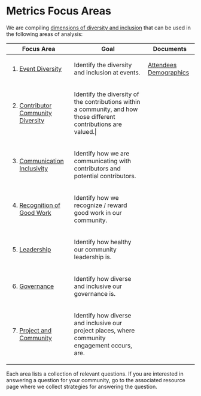 # Metrics Focus Areas

We are compiling [dimensions of diversity and inclusion](/demographic-data) that can be used in the following areas of analysis:

<table>

<thead>

<tr>
<th>Focus Area
<th>Goal
<th>Documents
  
<tbody> 
<tr>
<td><!-- Focus Area -->
  
  1. [Event Diversity](./events/)

<td><!-- Goal -->
  
  Identify the diversity and inclusion at events.
  
<td><!-- Documents -->

  [Attendees Demographics](https://docs.google.com/document/d/1psK_UH5uLeiVHagpoJbCtm8dF1nIshfCx6qXXJWe4yc/edit#heading=h.yknvxwa9o7bv)

<tr>
<td><!-- Focus Area -->
  
  2. [Contributor Community Diversity](./contribution/)

<td><!-- Goal -->
  
  Identify the diversity of the contributions within a community, and how those different contributions are valued.|

<td><!-- Documents -->

<tr>
<td><!-- Focus Area -->
  
  3. [Communication Inclusivity](./communication/)

<td><!-- Goal -->
  
  Identify how we are communicating with contributors and potential contributors.

<td><!-- Documents -->

<tr>
<td><!-- Focus Area -->
  
  4. [Recognition of Good Work](./recognition/)

<td><!-- Goal -->

  Identify how we recognize / reward good work in our community.

<td><!-- Documents -->

<tr>
<td><!-- Focus Area -->
  
  5. [Leadership](./leadership/)

<td><!-- Goal -->

  Identify how healthy our community leadership is.

<td><!-- Documents -->

<tr>
<td><!-- Focus Area -->
  
  6. [Governance](./governance/)

<td><!-- Goal -->
  
  Identify how diverse and inclusive our governance is.
  
<td><!-- Documents -->

<tr>
<td><!-- Focus Area -->
  
  7. [Project and Community](./project-and-community/)

<td><!-- Goal -->
  
  Identify how diverse and inclusive our project places, where community engagement occurs, are.
  
<td><!-- Documents -->

</table>

Each area lists a collection of relevant questions. If you are interested in answering a question for your community, go to the associated resource page where we collect strategies for answering the question.
